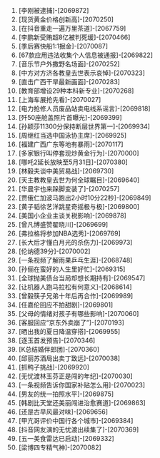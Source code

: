 
1. [李刚被逮捕]-[2069872]
1. [现货黄金价格创新高]-[2070250]
1. [在抖音重走一遍万里茶道]-[2067759]
1. [李鹏新受贿超8亿被判死缓]-[2070466]
1. [季后赛快船1:1掘金]-[2070087]
1. [67款应用违法收集个人信息被通报]-[2069822]
1. [音乐节户外撒野名场面]-[2070252]
1. [中方对方济各教皇去世表示哀悼]-[2070323]
1. [直击广西干旱最新画面]-[2070283]
1. [教育部增设29种本科新专业]-[2070268]
1. [上海车展抢先看]-[2070027]
1. [电力抢修人员废品站卖电线系谣言]-[2069818]
1. [歼50座舱盖照片首曝光]-[2069399]
1. [孙颖莎11300分保持断层世界第一]-[2069934]
1. [周继红当选中国泳协主席]-[2069925]
1. [福建广西广东等地有暴雨]-[2070117]
1. [多家银行叫停套现炒黄金行为]-[2070000]
1. [哪吒2延长放映至5月31日]-[2070380]
1. [林毅夫谈中美贸易战]-[2069730]
1. [天主教教皇去世为何全球瞩目]-[2069640]
1. [华晨宇也来跺脚变装了]-[2070257]
1. [贾俄仁加波马跑出2小时10分22秒]-[2069849]
1. [黄子韬徐艺洋跳星奇摇极与极]-[2069800]
1. [美国小企业主谈关税影响]-[2069878]
1. [曾凡博盛赞翟晓川]-[2069699]
1. [弗拉格将参加NBA选秀]-[2069769]
1. [长大后才懂白月光的杀伤力]-[2069973]
1. [伦纳德39分]-[2070002]
1. [一条视频了解雨果乒乓生涯]-[2068748]
1. [孙俪在蛮好的人生里好忙]-[2069315]
1. [全球抛美债台当局却想长期持有]-[2069547]
1. [让机器人跑马拉松有何意义]-[2068614]
1. [曾毅筷子兄弟十年后再合作]-[2069989]
1. [任嘉伦回应不拍甜剧]-[2069801]
1. [父母的情绪对孩子有哪些影响]-[2070060]
1. [客服回应“京东外卖崩了”]-[2070193]
1. [晒出我的夏日降温穿搭]-[2069955]
1. [逐玉首发预告]-[2070346]
1. [K总结婚伴郎团]-[2070360]
1. [邱丽苏酒局出卖丁致远]-[2070038]
1. [抓鸭子挑战]-[2069920]
1. [无忧渡林玉芬正是闯的年纪]-[2070030]
1. [一条视频告诉你国家补贴怎么用]-[2070023]
1. [男友的统一拍照水平]-[2069875]
1. [韩剧比天堂还美丽闯进治愈赛道]-[2069863]
1. [还是古早风最对味]-[2069656]
1. [甲亢哥评价中国行各个城市]-[2069384]
1. [抖音网友演的无忧渡出续集了]-[2070369]
1. [五一美食雷达已启动]-[2069332]
1. [梁博四专精气神]-[2070082]
